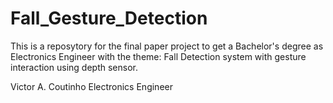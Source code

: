 # Fall_Gesture_Detection

 This is a reposytory for the final paper project to get a Bachelor's degree as Electronics Engineer with the theme: Fall Detection system with gesture interaction using depth sensor.
 
 
 Victor A. Coutinho
 Electronics Engineer
